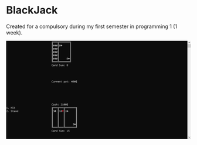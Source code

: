 # BlackJack

Created for a compulsory during my first semester in programming 1 (1 week).

<div style='float: center'>
  <img style='width: 1024px' src="/Images/Blackjack1.png"></img>
</div>

